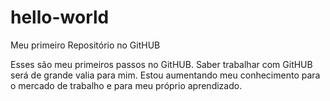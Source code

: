 # hello-world
Meu primeiro Repositório no GitHUB

Esses são meu primeiros passos no GitHUB. Saber trabalhar com GitHUB será de grande valia para mim.
Estou aumentando meu conhecimento para o mercado de trabalho e para meu próprio aprendizado.
